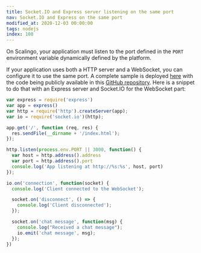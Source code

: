 ```yaml
---
title: Socket.IO and Express server listening on the same port
nav: Socket.IO and Express on the same port
modified_at: 2020-12-03 00:00:00
tags: nodejs
index: 100
---
```


On Scalingo, your application must listen to the port defined in the `PORT` environment variable dynamically defined by the platform.

If your application uses both a HTTP server and a WebSocket, you can configure it to use the same port. A complete sample is deployed [here](https://node-socketio.is-easy-on-scalingo.com) with the code being publicly available in this [GitHub repository](https://github.com/Scalingo/sample-node-socketio). Here is a snippet to do that with an Express server and Socket.IO for the WebSocket part:

```js
var express = require('express')
var app = express()
var http = require('http').createServer(app);
var io = require('socket.io')(http);

app.get('/', function (req, res) {
  res.sendFile(__dirname + '/index.html');
});

http.listen(process.env.PORT || 3000, function() {
  var host = http.address().address
  var port = http.address().port
  console.log('App listening at http://%s:%s', host, port)
});

io.on('connection', function(socket) {
  console.log('Client connected to the WebSocket');

  socket.on('disconnect', () => {
    console.log('Client disconnected');
  });

  socket.on('chat message', function(msg) {
    console.log("Received a chat message");
    io.emit('chat message', msg);
  });
})
```
